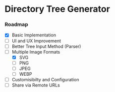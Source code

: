# Directory Tree Generator

### Roadmap
 - [x] Basic Implementation
 - [ ] UI and UX Improvement
 - [ ] Better Tree Input Method (Parser)
 - [ ] Multiple Image Formats
   - [x] SVG
   - [ ] PNG
   - [ ] JPEG
   - [ ] WEBP
 - [ ] Customisibilty and Configuration
 - [ ] Share via Remote URLs
